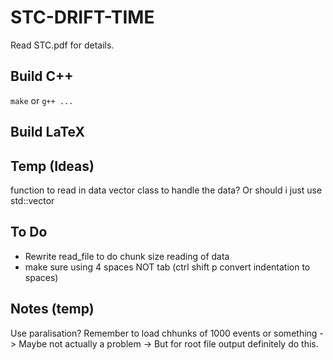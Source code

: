 # STC-DRIFT-TIME

Read STC.pdf for details.

## Build C++
```make```
or
``` g++ ... ```

## Build LaTeX


## Temp (Ideas)
function to read in data
vector class to handle the data? Or should i just use std::vector

## To Do
* Rewrite read_file to do chunk size reading of data
* make sure using 4 spaces NOT tab (ctrl shift p convert indentation to spaces)

## Notes (temp)
Use paralisation?
Remember to load chhunks of 1000 events or something
-> Maybe not actually a problem
-> But for root file output definitely do this.
